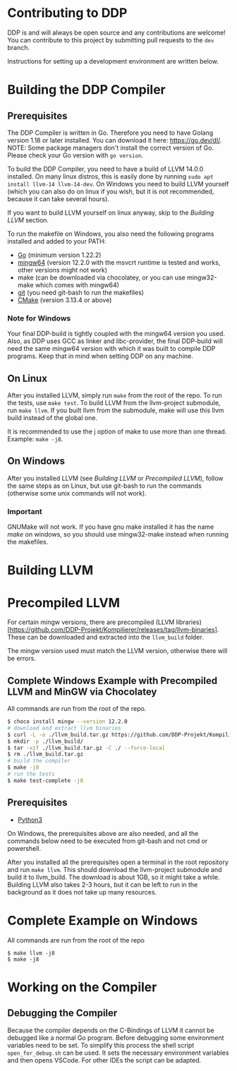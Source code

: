 # Contributing to DDP

DDP is and will always be open source and any contributions are welcome! You can contribute to this project by submitting pull requests to the `dev` branch.

Instructions for setting up a development environment are written below.

# Building the DDP Compiler

## Prerequisites

The DDP Compiler is written in Go. Therefore you need to have Golang version 1.18 or later installed. You can download it here: https://go.dev/dl/. <br>
NOTE: Some package managers don't install the correct version of Go. Please check your Go version with `go version`.

To build the DDP Compiler, you need to have a build of LLVM 14.0.0 installed.
On many linux distros, this is easily done by running `sudo apt install llvm-14 llvm-14-dev`.
On Windows you need to build LLVM yourself (which you can also do on linux if you wish, but it is not recommended, because it can take several hours).

If you want to build LLVM yourself on linux anyway, skip to the *Building LLVM* section.

To run the makefile on Windows, you also need the following programs installed and added to your PATH:

- [Go](https://go.dev/dl/) (minimum version 1.22.2)
- [mingw64](https://winlibs.com/) (version 12.2.0 with the msvcrt runtime is tested and works, other versions might not work)
- make (can be downloaded via chocolatey, or you can use mingw32-make which comes with mingw64)
- [git](https://git-scm.com/download/win) (you need git-bash to run the makefiles)
- [CMake](https://cmake.org/download/) (version 3.13.4 or above)

### Note for Windows

Your final DDP-build is tightly coupled with the mingw64 version you used.
Also, as DDP uses GCC as linker and libc-provider, the final DDP-build will need the same mingw64 version with which
it was built to compile DDP programs. Keep that in mind when setting DDP on any machine.

## On Linux

After you installed LLVM, simply run `make` from the root of the repo.
To run the tests, use `make test`.
To build LLVM from the llvm-project submodule, run `make llvm`.
If you built llvm from the submodule, make will use this llvm build instead of the global one.

It is recommended to use the j option of make to use more than one thread. Example: `make -j8`.

## On Windows

After you installed LLVM (see *Building LLVM* or *Precompiled LLVM*), follow the same steps as on Linux, but use git-bash to run the commands (otherwise some unix commands will not work).

### Important

GNUMake will not work. If you have gnu make installed it has the name *make* on windows, so you should use mingw32-make instead when running the makefiles.

# Building LLVM

# Precompiled LLVM

For certain mingw versions, there are precompiled (LLVM libraries)[https://github.com/DDP-Projekt/Kompilierer/releases/tag/llvm-binaries].
These can be downloaded and extracted into the `llvm_build` folder.

The mingw version used must match the LLVM version, otherwise there will be errors.

## Complete Windows Example with Precompiled LLVM and MinGW via Chocolatey

All commands are run from the root of the repo.

```bash
$ choco install mingw --version 12.2.0
# download and extract llvm binaries
$ curl -L -o ./llvm_build.tar.gz https://github.com/DDP-Projekt/Kompilierer/releases/download/llvm-binaries/llvm_build-mingw-12.2.0-x86_64-ucrt-posix-seh.tar.gz
$ mkdir -p ./llvm_build/
$ tar -xzf ./llvm_build.tar.gz -C ./ --force-local
$ rm ./llvm_build.tar.gz
# build the compiler
$ make -j8
# run the tests
$ make test-complete -j8
```

## Prerequisites

- [Python3](https://www.python.org/downloads/)

On Windows, the prerequisites above are also needed, and all the commands below need to be executed from git-bash and not cmd or powershell.

After you installed all the prerequisites open a terminal in the root repository and run `make llvm`.
This should download the llvm-project submodule and build it to llvm_build.
The download is about 1GB, so it might take a while.
Building LLVM also takes 2-3 hours, but it can be left to run in the background as it does not take up many resources.

# Complete Example on Windows

All commands are run from the root of the repo

```
$ make llvm -j8
$ make -j8
```

# Working on the Compiler

## Debugging the Compiler

Because the compiler depends on the C-Bindings of LLVM it cannot be debugged like a normal Go program.
Before debugging some environment variables need to be set. To simplify this process the shell script `open_for_debug.sh` can be used.
It sets the necessary environment variables and then opens VSCode.
For other IDEs the script can be adapted.
